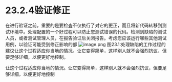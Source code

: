 # 23.2.4验证修正

在进行验证之前，重要的是要检査不仅执行了对它的更正，而且将新代码转移到测试环境中。处理配置的一个好过程可以防止您测试错误的代码。检测到缺陷的测试人员，或者测试管理人员，在报告验证后关闭报告。考虑您应该运行哪些其他测试用例，以验证可能受到修正影响的部
![image.png](https://static.aiwriter.net/oG3nbKxibYYPA3NySvuJdo/6YX6xUCHUK7sKqkj9rAMv8/t6E1rWCwGJfFFcBdkYXkig)
图23.1:处理缺陷的工作过程的建议让这个过程适应你当地的情况。让它变得简单，这样别人就不会强烈抗议，但要足够详细，以便更好地控制。

让这个过程适应你当地的情況。让它变得简单，这样别人就不会强烈抗议，但要足够详细，以便更好地控制






